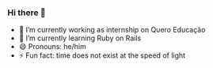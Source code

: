 ### Hi there 👋

<!--
**bl4ckserious/bl4ckserious** is a ✨ _special_ ✨ repository because its `README.md` (this file) appears on your GitHub profile.

Here are some ideas to get you started:-->

- 🔭 I’m currently working as internship on Quero Educação
- 🌱 I’m currently learning Ruby on Rails
- 😄 Pronouns: he/him
- ⚡ Fun fact: time does not exist at the speed of light
